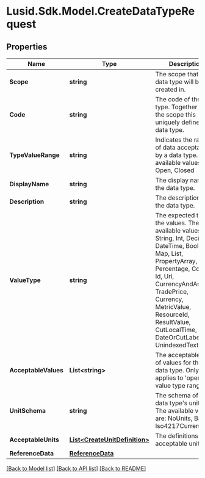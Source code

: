 # Lusid.Sdk.Model.CreateDataTypeRequest

## Properties

Name | Type | Description | Notes
------------ | ------------- | ------------- | -------------
**Scope** | **string** | The scope that the data type will be created in. | 
**Code** | **string** | The code of the data type. Together with the scope this uniquely defines the data type. | 
**TypeValueRange** | **string** | Indicates the range of data acceptable by a data type. The available values are: Open, Closed | 
**DisplayName** | **string** | The display name of the data type. | 
**Description** | **string** | The description of the data type. | 
**ValueType** | **string** | The expected type of the values. The available values are: String, Int, Decimal, DateTime, Boolean, Map, List, PropertyArray, Percentage, Code, Id, Uri, CurrencyAndAmount, TradePrice, Currency, MetricValue, ResourceId, ResultValue, CutLocalTime, DateOrCutLabel, UnindexedText | 
**AcceptableValues** | **List&lt;string&gt;** | The acceptable set of values for this data type. Only applies to &#39;open&#39; value type range. | [optional] 
**UnitSchema** | **string** | The schema of the data type&#39;s units. The available values are: NoUnits, Basic, Iso4217Currency | [optional] 
**AcceptableUnits** | [**List&lt;CreateUnitDefinition&gt;**](CreateUnitDefinition.md) | The definitions of the acceptable units. | [optional] 
**ReferenceData** | [**ReferenceData**](ReferenceData.md) |  | [optional] 

[[Back to Model list]](../README.md#documentation-for-models) [[Back to API list]](../README.md#documentation-for-api-endpoints) [[Back to README]](../README.md)

